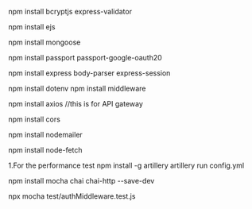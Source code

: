 npm install bcryptjs express-validator  

npm install ejs

npm install mongoose

npm install passport passport-google-oauth20

npm install express body-parser express-session      

npm install dotenv
npm install middleware

npm install axios  //this is for API gateway


npm install cors

npm install nodemailer

npm install node-fetch

1.For the performance test
npm install -g artillery
artillery run config.yml

npm install mocha chai chai-http --save-dev

npx mocha test/authMiddleware.test.js
